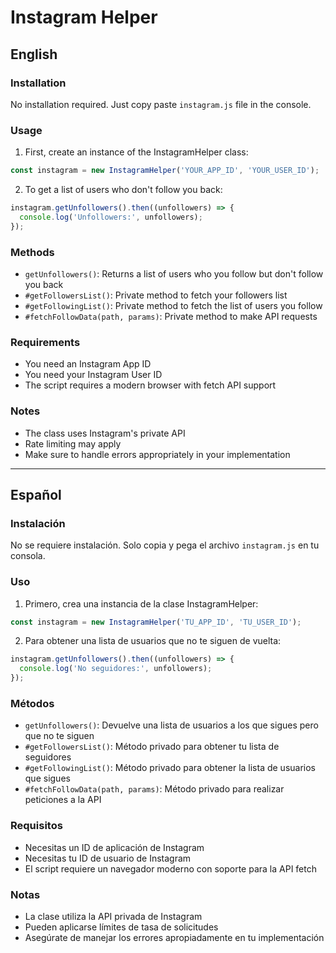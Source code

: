 # Instagram Helper

## English

### Installation

No installation required. Just copy paste `instagram.js` file in the console.

### Usage

1. First, create an instance of the InstagramHelper class:

```javascript
const instagram = new InstagramHelper('YOUR_APP_ID', 'YOUR_USER_ID');
```

2. To get a list of users who don't follow you back:

```javascript
instagram.getUnfollowers().then((unfollowers) => {
  console.log('Unfollowers:', unfollowers);
});
```

### Methods

- `getUnfollowers()`: Returns a list of users who you follow but don't follow you back
- `#getFollowersList()`: Private method to fetch your followers list
- `#getFollowingList()`: Private method to fetch the list of users you follow
- `#fetchFollowData(path, params)`: Private method to make API requests

### Requirements

- You need an Instagram App ID
- You need your Instagram User ID
- The script requires a modern browser with fetch API support

### Notes

- The class uses Instagram's private API
- Rate limiting may apply
- Make sure to handle errors appropriately in your implementation

---

## Español

### Instalación

No se requiere instalación. Solo copia y pega el archivo `instagram.js` en tu consola.

### Uso

1. Primero, crea una instancia de la clase InstagramHelper:

```javascript
const instagram = new InstagramHelper('TU_APP_ID', 'TU_USER_ID');
```

2. Para obtener una lista de usuarios que no te siguen de vuelta:

```javascript
instagram.getUnfollowers().then((unfollowers) => {
  console.log('No seguidores:', unfollowers);
});
```

### Métodos

- `getUnfollowers()`: Devuelve una lista de usuarios a los que sigues pero que no te siguen
- `#getFollowersList()`: Método privado para obtener tu lista de seguidores
- `#getFollowingList()`: Método privado para obtener la lista de usuarios que sigues
- `#fetchFollowData(path, params)`: Método privado para realizar peticiones a la API

### Requisitos

- Necesitas un ID de aplicación de Instagram
- Necesitas tu ID de usuario de Instagram
- El script requiere un navegador moderno con soporte para la API fetch

### Notas

- La clase utiliza la API privada de Instagram
- Pueden aplicarse límites de tasa de solicitudes
- Asegúrate de manejar los errores apropiadamente en tu implementación
